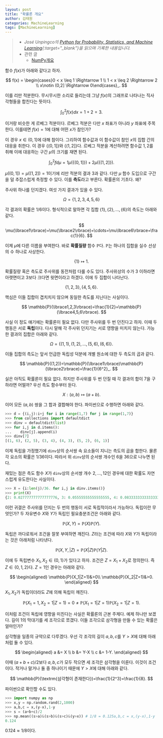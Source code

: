 ```yaml
---
layout: post
title: "확률론 개요"
author: 김태원
categories: MachineLearning
tags: [MachineLearning]
---
```


> - *José Unpingco의 [Python for Probability, Statistics, and Machine Learning](https://library.samdu.uz/files/7cbb6fdd660fb2c0f0580bfd6ed73040_Python%20for%20Probability,%20Statistics,%20and%20Machine%20Learning.pdf){:target="_blank"}을 읽으며 기록한 내용입니다.*
> - 관련 글 
>   - [NumPy개요](https://pangmoo-ktw.github.io/pangmoo-KTW/pythonML01)

함수 $f(x)$가 아래와 같다고 하자.

$$
f(x) = \begin{cases}0 < x \leq 1 \Rightarrow 1 \\
       1 < x \leq 2 \Rightarrow 2 \\
       x\notin (0,2] \Rightarrow 0\end{cases}_.
$$

이를 리만 적분한다.
무시무시한 소리로 들리는데 그냥 $f(x)$의 그래프로 나타나는 직사각형들을 합친다는 뜻이다.

$$
\int^2_0f(x)dx=1+2=3.
$$

이거랑 비슷한 게 르베그 적분이다. 
르베그 적분은 다만 $x$ 좌표가 아니라 $y$ 좌표에 주목한다. 
이를테면 $f(x)=1$에 대해 어떤 $x$가 참인가?

이 경우 $x\in(0,1]$에 대해 참이다. 
그리하여 함수값과 이 함수값이 참인 $x$의 집합 간의 대응을 취한다.
이 경우 $\lbrace(0,1]\rbrace$와 $\lbrace(1,2]\rbrace$다. 
르베그 적분을 계산하려면 함수값 $1,2$를 취해 이에 대응하는 구간 $\mu$의 크기를 재면 된다. 

$$
\int^2_0fd\mu=1\mu(\lbrace(0,1]\rbrace) + 2\mu(\lbrace(1,2]\rbrace).
$$

$\mu((0,1])=\mu((1,2])=1$이기에 리만 적분의 결과 $3$과 같다. 
다만 $\mu$ 함수 도입으로 구간을 덜 추잡스럽게 측정할 수 있다. 
이를 **측도**라고 부른다. 
확률론의 기초다.
왜?

주사위 하나를 던지겠다. 
여섯 가지 결과가 있을 수 있다. 

$$
\Omega = \lbrace1,2,3,4,5,6\rbrace
$$

각 결과의 확률은 $1/6$이다. 
형식적으로 말하면 각 집합 $\lbrace1\rbrace,\lbrace2\rbrace,\ldots,\lbrace6\rbrace$의 측도는 아래와 같다. 

$$
\mu(\lbrace1\rbrace)=\mu(\lbrace2\rbrace)=\cdots=\mu\lbrace6\rbrace=\frac{1}{6}.
$$

이제 $\mu$에 다른 이름을 부여한다.
바로 **확률질량** 함수 $\mathbb{P}$다. 
$\mathbb{P}$는 하나의 집합을 실수 선상의 수 하나로 사상한다.

$$
\lbrace1\rbrace\longmapsto 1.
$$

확률질량 혹은 측도로 주사위를 동전처럼 다룰 수도 있다.
주사위상의 수가 $3$ 이하라면 아랫면이고 $3$보다 크다면 윗면이라고 하겠다.
이에 두 집합이 나타난다.

$$
\lbrace 1,2,3\rbrace,\lbrace4,5,6\rbrace.
$$

핵심은 이들 집합이 겹치치지 않으며 동일한 측도를 지닌다는 사실이다.

$$
\mathbb{P}(\lbrace1,2,3\rbrace)=\frac{1}{2}=\mathbb{P}(\lbrace4,5,6\rbrace).
$$

사실 이 정도 얘기에는 확률론이 필요 없다. 
다만 주사위를 두 번 던진다고 하자.
이때 두 행동은 서로 **독립**이다.
다시 말해 각 주사위 던지기는 서로 영향을 미치지 않는다.
가능한 결과의 집합은 아래와 같다.

$$
\Omega=\lbrace(1,1),(1,2),\ldots,(5,6),(6,6)\rbrace.
$$

이들 집합의 측도는 앞서 언급한 독립성 덕분에 개별 원소에 대한 두 측도의 곱과 같다.

$$
\mathbb{P}((1,2))=\mathbb{P}(\lbrace1\rbrace)\mathbb{P}(\lbrace2\rbrace)=\frac{1}{6^2}_.
$$

실은 아직도 확률론이 필요 없다. 
하지만 주사위를 두 번 던질 때 각 결과의 합이 $7$을 구하라면 어떨까?
우선 측도 함수부터 둔다.

$$
X:(a,b)\longmapsto (a+b).
$$

이어 모든 $(a,b)$ 쌍을 그 합과 결합해야 한다.
파이썬으로 수행하면 아래와 같다. 

```python
>>> d = {(i,j):i+j for i in range(1,7) for j in range(1,7)}
>>> from collections import defaultdict
>>> dinv = defaultdict(list)
>>> for i,j in d.items():
...    dinv[j].append(i)
>>> dinv[7]
[(1, 6), (2, 5), (3, 4), (4, 3), (5, 2), (6, 1)]
```

이제 독립을 가정했기에 `dinv`상의 순서쌍 속 요소들이 지니는 측도의 곱을 합한다.
물론 각 요소의 확률은 $1/36$이다.
따라서 위 `dinv`상의 순서쌍 개수인 $6$을 $36$으로 나누면 된다.

재밌는 점은 측도 함수 $X$가 `dinv`상의 순서쌍 개수 $2,\ldots,12$인 경우에 대한 확률도 자연스럽게 유도한다는 사실이다.

```python
>>> X = {i:len(j)/36. for i,j in dinv.items()}
>>> print(X)
{2: 0.027777777777777776, 3: 0.05555555555555555, 4: 0.08333333333333333, 5: 0.1111111111111111, 6: 0.1388888888888889, 7: 0.16666666666666666, 8: 0.1388888888888889, 9: 0.1111111111111111, 10: 0.08333333333333333, 11: 0.05555555555555555, 12: 0.027777777777777776}
```

이런 귀결은 주사위를 던지는 두 번의 행동이 서로 독립적이라서 가능하다.
독립이란 무엇인가?
두 자유변수 $X$와 $Y$가 독립인 필요충분조건은 아래와 같다.

$$
\mathbb{P}(X,Y)=\mathbb{P}(X)\mathbb{P}(Y).
$$

독립은 까다로워서 조건을 잘못 부여하면 깨진다. 
$Z$라는 조건에 따라 $X$와 $Y$가 독립이라는 것은 아래처럼 나타낸다.

$$
\mathbb{P}(X,Y,|Z)=\mathbb{P}(X|Z)\mathbb{P}(Y|Z).
$$

이에 두 독립변수 $X_1,X_2\in\{0,1\}$가 있다고 하자.
조건은 $Z=X_1+X_2$로 정의한다. 
즉 $Z\in\{0,1,2\}$다. 
$Z=1$인 경우는 아래와 같다.

$$
\begin{aligned}
\mathbb{P}(X_1|Z=1)&>0\\
        \mathbb{P}(X_2|Z=1)&>0.
\end{aligned}
$$

$X_1,X_2$가 독립이더라도 $Z$에 의해 독립이 깨진다. 

$$
\mathbb{P}(X_1=1,X_2=1|Z=1)=0\neq\mathbb{P}(X_1=1|Z=1)\mathbb{P}(X_2=1|Z=1).
$$

이처럼 조건이 독립에 영향을 미친다는 사실은 확률론의 근본 주제다. 
예제 하나만 보겠다.
길이 $1$의 막대기를 세 조각으로 쪼갰다. 
이들 조각으로 삼각형을 만들 수 있는 확률은 얼마인가?

삼각형을 일종의 규약으로 다루겠다. 
우선 각 조각의 길이 $a,b,c$를 $Y>X$에 대해 아래처럼 둘 수 있다.

$$
\begin{aligned}
a &= X \\
     b &= Y-X \\
     c &= 1-Y.
\end{aligned}
$$

이때 $(a+b+c)/2$보다 $a,b,c$가 모두 작으면 세 조각은 삼각형을 이룬다. 
이것이 조건이다.
작거나 말거나 둘 중 하나이기 때문에 $Y>X$에 대해 아래와 같다.

$$
\mathbb{P}(\textrm{삼각형이 존재한다})=\frac{1}{2^3}=\frac{1}{8}.
$$

파이썬으로 확인할 수도 있다.

```python
>>> import numpy as np
>>> x,y = np.random.rand(2,1000)
>>> a,b,c = x,(y-x),1-y 
>>> s = (a+b+c)/2 
>>> np.mean((s>a)&(s>b)&(s>c)&(y>x)) # 1/8 = 0.125a,b,c = x,(y-x),1-y
0.124 
```

$0.124\approx1/8$이다. 
